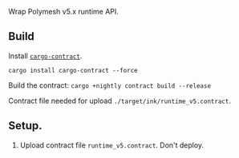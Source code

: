 Wrap Polymesh v5.x runtime API.

## Build

Install [`cargo-contract`](https://github.com/paritytech/cargo-contract).
```
cargo install cargo-contract --force
```

Build the contract:
`cargo +nightly contract build --release`

Contract file needed for upload `./target/ink/runtime_v5.contract`.

## Setup.

1. Upload contract file `runtime_v5.contract`.  Don't deploy.
